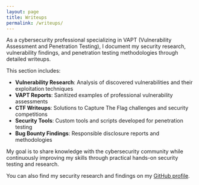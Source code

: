 ```yaml
---
layout: page
title: Writeups
permalink: /writeups/
---
```


As a cybersecurity professional specializing in VAPT (Vulnerability Assessment and Penetration Testing), I document my security research, vulnerability findings, and penetration testing methodologies through detailed writeups.

This section includes:
- **Vulnerability Research**: Analysis of discovered vulnerabilities and their exploitation techniques
- **VAPT Reports**: Sanitized examples of professional vulnerability assessments
- **CTF Writeups**: Solutions to Capture The Flag challenges and security competitions
- **Security Tools**: Custom tools and scripts developed for penetration testing
- **Bug Bounty Findings**: Responsible disclosure reports and methodologies

My goal is to share knowledge with the cybersecurity community while continuously improving my skills through practical hands-on security testing and research.

You can also find my security research and findings on my <a href="https://github.com/singhggithub" target="_blank">GitHub profile</a>.   